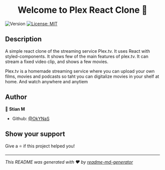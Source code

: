 <h1 align="center">Welcome to Plex React Clone 👋</h1>
<p>
  <img alt="Version" src="https://img.shields.io/badge/version-1.0.0-blue.svg?cacheSeconds=2592000" />
  <a href="#" target="_blank">
    <img alt="License: MIT" src="https://img.shields.io/badge/License-MIT-yellow.svg" />
  </a>
</p>

## Description
A simple react clone of the streaming service Plex.tv. It uses React with styled-components. It shows few of the main features of plex.tv. It can stream a fixed video clip, and shows a few movies.

Plex.tv is a homemade streaming service where you can upload your own films, movies and podcasts so taht you can digitalize movies in your shelf at home. And watch anywhere and anytiem

## Author

👤 **Stian M**

* Github: [@OkYNaS](https://github.com/OkYNaS)

## Show your support

Give a ⭐️ if this project helped you!

***
_This README was generated with ❤️ by [readme-md-generator](https://github.com/kefranabg/readme-md-generator)_
